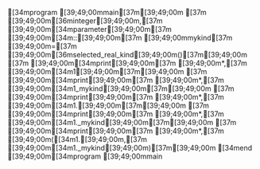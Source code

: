[34mprogram [39;49;00mmain[37m[39;49;00m
[37m  [39;49;00m[36minteger[39;49;00m,[37m [39;49;00m[34mparameter[39;49;00m[37m [39;49;00m[34m::[39;49;00m[37m [39;49;00mmykind[37m [39;49;00m=[37m [39;49;00m[36mselected_real_kind[39;49;00m()[37m[39;49;00m
[37m  [39;49;00m[34mprint[39;49;00m[37m [39;49;00m*,[37m [39;49;00m[34m1[39;49;00m[37m[39;49;00m
[37m  [39;49;00m[34mprint[39;49;00m[37m [39;49;00m*,[37m [39;49;00m[34m1_mykind[39;49;00m[37m[39;49;00m
[37m  [39;49;00m[34mprint[39;49;00m[37m [39;49;00m*,[37m [39;49;00m[34m1.[39;49;00m[37m[39;49;00m
[37m  [39;49;00m[34mprint[39;49;00m[37m [39;49;00m*,[37m [39;49;00m[34m1._mykind[39;49;00m[37m[39;49;00m
[37m  [39;49;00m[34mprint[39;49;00m[37m [39;49;00m*,[37m [39;49;00m([34m1.[39;49;00m,[37m [39;49;00m[34m1._mykind[39;49;00m)[37m[39;49;00m
[34mend [39;49;00m[34mprogram [39;49;00mmain
